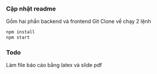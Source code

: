 ### Cập nhật readme
Gồm hai phần backend và frontend
Git Clone về chạy 2 lệnh
```bash
npm install
npm start
```

### Todo
Làm file báo cáo bằng latex và slide pdf
